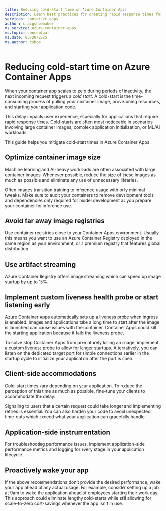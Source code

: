 ```yaml
---
title: Reducing cold-start time on Azure Container Apps
description: Learn best practices for creating rapid response times for container apps that have scaled to zero.
services: container-apps
author: craigshoemaker
ms.service: azure-container-apps
ms.topic: conceptual
ms.date: 03/20/2025
ms.author: cshoe
---
```


# Reducing cold-start time on Azure Container Apps

When your container app scales to zero during periods of inactivity, the next incoming request triggers a *cold start*. A cold-start is the time-consuming process of pulling your container image, provisioning resources, and starting your application code.

This delay impacts user experience, especially for applications that require rapid response times. Cold-starts are often most noticeable in scenarios involving large container images, complex application initialization, or ML/AI workloads.

This guide helps you mitigate cold-start times in Azure Container Apps.

## Optimize container image size

Machine learning and AI-heavy workloads are often associated with large container images. Whenever possible, reduce the size of these images as much as possible and eliminate any use of unnecessary libraries.

Often images transition training to inference usage with only minimal tweaks. Make sure to audit your containers to remove development tools and dependencies only required for model development as you prepare your container for inference use.

## Avoid far away image registries

Use container registries close to your Container Apps environment. Usually this means you want to use an Azure Container Registry deployed in the same region as your environment, or a premium registry that features global distribution.

## Use artifact streaming

Azure Container Registry offers image streaming which can speed up image startup by up to 15%.

## Implement custom liveness health probe or start listening early

Azure Container Apps automatically sets up a [liveness probe](health-probes.md) when ingress is enabled. Images and applications take a long time to start after the image is launched can cause issues with the container. Container Apps could kill the starting application because it fails the liveness probe.

To solve stop Container Apps from prematurely killing an image, implement a custom liveness probe to allow for longer startups. Alternatively, you can listen on the dedicated target port for simple connections earlier in the startup cycle to initialize your application after the port is open.

## Client-side accommodations

Cold-start times vary depending on your application. To reduce the perception of this time as much as possible, fine-tune your clients to accommodate the delay.

Signaling to users that a certain request could take longer and implementing retries is essential. You can also harden your code to avoid unexpected time-outs which exceed what your application can gracefully handle.

## Application-side instrumentation

For troubleshooting performance issues, implement application-side performance metrics and logging for every stage in your application lifecycle.

## Proactively wake your app

If the above recommendations don’t provide the desired performance, wake your app ahead of any actual usage. For example, consider setting up a job at 9am to wake the application ahead of employees starting their work day. This approach could eliminate lengthy cold-starts while still allowing for scale-to-zero cost-savings whenever the app isn't in use.
 